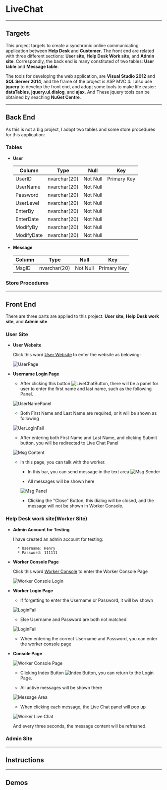 # LiveChat
---
## Targets
This project targets to create a synchronic online communicating application between **Help Desk** and **Customer**. The front end are related with three different sections: **User site**, **Help Desk Work site**, and **Admin site**. Correspondly, the back end is many constituted of two tables: **User table** and **Message table**.

The tools for developing the web application, are **Visual Studio 2012** and **SQL Server 2014**, and the frame of the project is ASP MVC 4. I also use **jquery** to develop the front end, and adopt some tools to make life easier: **dataTables**, **jquery.ui.dialog**, and **ajax**. And These jquery tools can be obtained by seaching **NuGet Centre**.

---
## Back End
As this is not a big project, I adopt two tables and some store procedures for this application:
### Tables
* **User**

    Column  | Type | Null | Key
    --- | --- | --- | ---
    UserID  | nvarchar(20) | Not Null | Primary Key
    UserName  | nvarchar(20) | Not Null |
    Password  | nvarchar(20) | Not Null |
    UserLevel  | nvarchar(20) | Not Null |
    EnterBy  | nvarchar(20) | Not Null |
    EnterDate  | nvarchar(20) | Not Null |
    ModifyBy  | nvarchar(20) | Not Null |
    ModifyDate  | nvarchar(20) | Not Null |

* **Message**

    Column  | Type | Null | Key
    --- | --- | --- | ---
    MsgID  | nvarchar(20) | Not Null | Primary Key

### Store Procedures

---
## Front End
There are three parts are applied to this project: **User site**, **Help Desk work site**, and **Admin site**.
### User Site
* **User Website**

    Click this word [User Website](http://livechathenry.azurewebsites.net/) to enter the website as belowing:
    
    ![UserPage](https://raw.githubusercontent.com/daihong391/LiveChat/master/LiveChat/Images/UserPage/UserPage.png)

* **Username Login Page**
    
    * After clicking this button ![LiveChatButton](https://raw.githubusercontent.com/daihong391/LiveChat/master/LiveChat/Images/UserPage/UserLiveChatButton.png), there will be a panel for user to
enter the first name and last name, such as the following Panel.

    ![UserNamePanel](https://raw.githubusercontent.com/daihong391/LiveChat/master/LiveChat/Images/UserPage/UserNamePanel.png)
    
    * Both First Name and Last Name are required, or it will be shown as following
    
    ![UerLoginFail](https://raw.githubusercontent.com/daihong391/LiveChat/master/LiveChat/Images/UserPage/FailLoginPanel.png)
    
    * After entering both First Name and Last Name, and clicking Submit button,
you will be redirected to Live Chat Panel
    
    ![Msg Content](https://raw.githubusercontent.com/daihong391/LiveChat/master/LiveChat/Images/UserPage/UserChatPanel.png)
    
    * In this page, you can talk with the worker. 
        * In this bar, you can send message in the text area
        ![Msg Sender](https://raw.githubusercontent.com/daihong391/LiveChat/master/LiveChat/Images/UserPage/MsgSend.png)
        
        * All messages will be shown here
        
        ![Msg Panel](https://raw.githubusercontent.com/daihong391/LiveChat/master/LiveChat/Images/UserPage/MsgPanel.png)
        
        * Clicking the "Close" Button, this dialog will be closed, and the message will not be shown in Worker Console.

### Help Desk work site(Worker Site)

* **Admin Account for Testing**

    I have created an admin account for testing:
    
        * Username: Henry
        * Password: 111111

* **Worker Console Page**
    
    Click this word [Worker Console](http://livechathenry.azurewebsites.net/Worker) to 
enter the Worker Console Page

    ![Worker Console Login](https://raw.githubusercontent.com/daihong391/LiveChat/master/LiveChat/Images/WorkerPage/WorkerLoginPanel.png)
    
* **Worker Login Page**
    
    * If forgetting to enter the Username or Password, it will bw shown
    
    ![LoginFail](https://raw.githubusercontent.com/daihong391/LiveChat/master/LiveChat/Images/WorkerPage/WorkerLoginFailed1.png)

    * Else Username and Password are both not matched
    
    ![LoginFail](https://raw.githubusercontent.com/daihong391/LiveChat/master/LiveChat/Images/WorkerPage/WorkerLoginFailed2.png)
    
    * When entering the correct Username and Password, you can enter the worker 
console page

* **Console Page**

    ![Worker Console Page](https://raw.githubusercontent.com/daihong391/LiveChat/master/LiveChat/Images/WorkerPage/WorkerConsole.png)

    * Clicking Index Button ![Index Button](https://raw.githubusercontent.com/daihong391/LiveChat/master/LiveChat/Images/WorkerPage/WorkerConsoleIndex.png), you can return to the Login Page.
    
    * All active messages will be shown there
    
    ![Message Area](https://raw.githubusercontent.com/daihong391/LiveChat/master/LiveChat/Images/WorkerPage/WorkerMsgList.png)
    
    * When clicking each message, the Live Chat panel will pop up
    
    ![Worker Live Chat](https://raw.githubusercontent.com/daihong391/LiveChat/master/LiveChat/Images/WorkerPage/WorkerLiveChat.png)
    
    And every three seconds, the message content will be refreshed.

### Admin Site

---
## Instructions

---
## Demos

